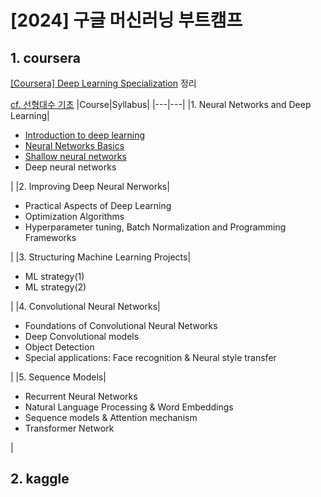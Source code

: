# [2024] 구글 머신러닝 부트캠프
## 1. coursera
[[Coursera] Deep Learning Specialization](https://www.coursera.org/specializations/deep-learning) 정리

[cf. 선형대수 기초](https://github.com/dpwls02142/google-ml-bootcamp/blob/main/coursera/%EC%8B%A0%EA%B2%BD%EB%A7%9D%20%EB%B0%8F%20%EB%94%A5%EB%9F%AC%EB%8B%9D/2%EC%A3%BC%EC%B0%A8.md#-%EB%B0%A9%EC%A0%95%EC%8B%9D)
|Course|Syllabus|
|---|---|
|1. Neural Networks and Deep Learning|<ul> <li>[Introduction to deep learning](https://github.com/dpwls02142/google-ml-bootcamp/blob/main/coursera/%EC%8B%A0%EA%B2%BD%EB%A7%9D%20%EB%B0%8F%20%EB%94%A5%EB%9F%AC%EB%8B%9D/1%EC%A3%BC%EC%B0%A8.md)</li> <li>[Neural Networks Basics](https://github.com/dpwls02142/google-ml-bootcamp/blob/main/coursera/%EC%8B%A0%EA%B2%BD%EB%A7%9D%20%EB%B0%8F%20%EB%94%A5%EB%9F%AC%EB%8B%9D/2%EC%A3%BC%EC%B0%A8.md)</li> <li>[Shallow neural networks](https://github.com/dpwls02142/google-ml-bootcamp/blob/main/coursera/%EC%8B%A0%EA%B2%BD%EB%A7%9D%20%EB%B0%8F%20%EB%94%A5%EB%9F%AC%EB%8B%9D/3%EC%A3%BC%EC%B0%A8.md)</li> <li>Deep neural networks</li> </ul>|
|2. Improving Deep Neural Nerworks|<ul><li>Practical Aspects of Deep Learning</li> <li>Optimization Algorithms</li> <li>Hyperparameter tuning, Batch Normalization and Programming Frameworks</li></ul>|
|3. Structuring Machine Learning Projects|<ul><li>ML strategy(1)</li> <li>ML strategy(2)</li></ul>|
|4. Convolutional Neural Networks|<ul><li>Foundations of Convolutional Neural Networks</li> <li>Deep Convolutional models</li><li>Object Detection</li><li>Special applications: Face recognition & Neural style transfer</li></ul>|
|5. Sequence Models|<ul><li>Recurrent Neural Networks</li><li>Natural Language Processing & Word Embeddings</li><li>Sequence models & Attention mechanism</li><li>Transformer Network</li></ul>|

## 2. kaggle
